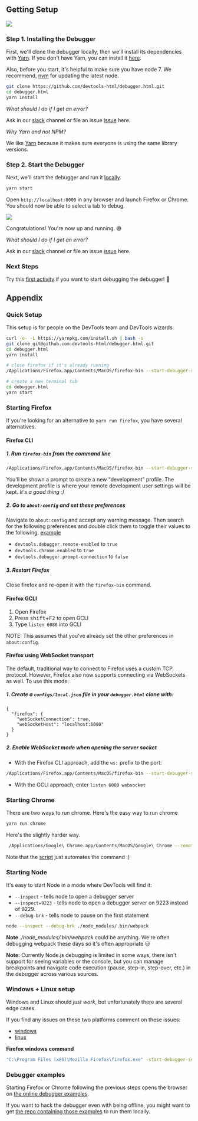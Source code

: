 ## Getting Setup

![][debugger-intro-gif]

### Step 1. Installing the Debugger

First, we'll clone the debugger locally, then we'll install its
dependencies with [Yarn]. If you don't have Yarn, you can install it [here][yarn-install].

Also, before you start, it's helpful to make sure you have node 7.
We recommend, [nvm] for updating the latest node.

```bash
git clone https://github.com/devtools-html/debugger.html.git
cd debugger.html
yarn install
```

*What should I do if I get an error?*

Ask in our [slack] channel or file an issue [issue][yarn-issue] here.

*Why Yarn and not NPM?*

We like [Yarn] because it makes sure everyone is using the same library versions.

### Step 2. Start the Debugger

Next, we'll start the debugger and run it [locally][dev-server].

```bash
yarn start
```

Open `http://localhost:8000` in any browser and launch
Firefox or Chrome. You should now be able to select a
tab to debug.

![][launchpad-screenshot]

Congratulations! You're now up and running. :sweat_smile:

*What should I do if I get an error?*

Ask in our [slack] channel or file an issue [issue][yarn-run-firefox-fails] here.

### Next Steps

Try this [first activity][first-activity] if you want to start debugging the debugger! :clap:

## Appendix

### Quick Setup

This setup is for people on the DevTools team and DevTools wizards.

```bash
curl -o- -L https://yarnpkg.com/install.sh | bash -s
git clone git@github.com:devtools-html/debugger.html.git
cd debugger.html
yarn install

# close firefox if it's already running
/Applications/Firefox.app/Contents/MacOS/firefox-bin --start-debugger-server 6080 -P development

# create a new terminal tab
cd debugger.html
yarn start
```

### Starting Firefox

If you're looking for an alternative to `yarn run firefox`, you have several
alternatives.

#### Firefox CLI

##### 1. Run `firefox-bin` from the command line
```bash
/Applications/Firefox.app/Contents/MacOS/firefox-bin --start-debugger-server 6080 -P development
```

You'll be shown a prompt to create a new "development" profile. The development profile is where your remote development user settings will be kept. *It's a good thing :)*

##### 2. Go to `about:config` and set these preferences

Navigate to `about:config` and accept any warning message. Then search for the following preferences and double click them to toggle their values to the following. [example](http://g.recordit.co/3VsHIooZ9q.gif)

* `devtools.debugger.remote-enabled` to `true`
* `devtools.chrome.enabled` to `true`
* `devtools.debugger.prompt-connection` to `false`

##### 3. Restart Firefox

Close firefox and re-open it with the `firefox-bin` command.

#### Firefox GCLI

1. Open Firefox
2. Press <kbd>shift</kbd>+<kbd>F2</kbd> to open GCLI
3. Type `listen 6080` into GCLI

NOTE: This assumes that you've already set the other preferences in
`about:config`.

#### Firefox using WebSocket transport

The default, traditional way to connect to Firefox uses a custom TCP protocol.
However, Firefox also now supports connecting via WebSockets as well.  To use
this mode:

##### 1. Create a `configs/local.json` file in your `debugger.html` clone with:
```
{
  "firefox": {
    "webSocketConnection": true,
    "webSocketHost": "localhost:6080"
  }
}
```
##### 2. Enable WebSocket mode when opening the server socket
  * With the Firefox CLI approach, add the `ws:` prefix to the port:
  ```bash
  /Applications/Firefox.app/Contents/MacOS/firefox-bin --start-debugger-server ws:6080 -P development
  ```
  * With the GCLI approach, enter `listen 6080 websocket`


### Starting Chrome

There are two ways to run chrome. Here's the easy way to run chrome

```bash
yarn run chrome
```

Here's the slightly harder way.

```bash
 /Applications/Google\ Chrome.app/Contents/MacOS/Google\ Chrome --remote-debugging-port=9222 --no-first-run --user-data-dir=/tmp/chrome-dev-profile
```

Note that the [script](https://github.com/devtools-html/devtools-core/blob/master/packages/devtools-launchpad/bin/chrome-driver.js) just automates the command :)

### Starting Node

It's easy to start Node in a mode where DevTools will find it:

* `--inspect` - tells node to open a debugger server
* `--inspect=9223` - tells node to open a debugger server on 9223 instead of 9229.
* `--debug-brk` - tells node to pause on the first statement

```bash
node --inspect --debug-brk ./node_modules/.bin/webpack
```

**Note** *./node_modules/.bin/webpack* could be anything. We're often debugging webpack these days so it's often appropriate :unamused:

**Note:** Currently Node.js debugging is limited in some ways, there isn't support for seeing variables or the console, but you can manage breakpoints and navigate code execution (pause, step-in, step-over, etc.) in the debugger across various sources.

### Windows + Linux setup

Windows and Linux should *just work*, but unfortunately there are several edge cases.

If you find any issues on these two platforms comment on these issues:
* [windows][windows-issue]
* [linux][linux-issue]

**Firefox windows command**

```bash
"C:\Program Files (x86)\Mozilla Firefox\firefox.exe" -start-debugger-server 6080 -P development
```

### Debugger examples

Starting Firefox or Chrome following the previous steps opens the browser on [the online debugger examples][debugger-examples].

If you want to hack the debugger even with being offline, you might want to get [the repo containing those examples][debugger-examples] to run them locally.

[debugger-intro-gif]:http://g.recordit.co/WjHZaXKifZ.gif
[debugger-examples]:https://devtools-html.github.io/debugger-examples/
[debugger-examples-repo]:https://github.com/devtools-html/debugger-examples
[yarn-run-firefox-fails]:https://github.com/devtools-html/debugger.html/issues/1341
[linux-issue]:https://github.com/devtools-html/debugger.html/issues/1082
[windows-issue]:https://github.com/devtools-html/debugger.html/issues/1248
[yarn-issue]:https://github.com/devtools-html/debugger.html/issues/1216
[yarn-update]:https://github.com/devtools-html/debugger.html/pull/1483
[Yarn]:https://yarnpkg.com
[yarn-install]:https://yarnpkg.com/en/docs/install
[dev-server]:https://github.com/devtools-html/devtools-core/blob/master/packages/devtools-launchpad/README.md#dev-server
[first-activity]: ./debugging-the-debugger.md
[slack]:https://devtools-html-slack.herokuapp.com/

[launchpad-screenshot]:https://cloud.githubusercontent.com/assets/2134/22162697/913777b2-df04-11e6-9150-f6ad676c31ef.png
[nvm]:https://github.com/creationix/nvm
